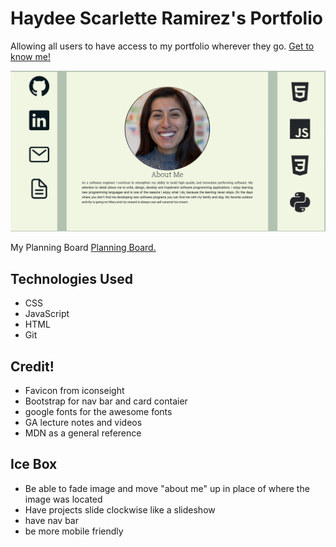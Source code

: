 <h1>Haydee Scarlette Ramirez's Portfolio</h1>
Allowing all users to have access to my portfolio wherever they go.
<a href="https://hsrportfolio.netlify.app/">Get to know me!</a>

<img src="./assets/me.png"></img>

<div></div>
My Planning Board
<a href="https://trello.com/b/qx4YJuYk/haydee-ramirez-portfolio">Planning Board.</a>
<div></div>
<h2>Technologies Used</h2>
<ul>
  <li>CSS</li>
  <li>JavaScript</li>
  <li>HTML</li>
  <li>Git</li>
</ul>
<div></div>
<h2>Credit!</h2>
<ul>
  <li>Favicon from iconseight</li>
  <li>Bootstrap for nav bar and card contaier</li>
  <li>google fonts for the awesome fonts</li>
  <li>GA lecture notes and videos</li>
  <li>MDN as a general reference</li>
</ul>
<div></div>
<h2>Ice Box</h2>
<ul>
  <li>Be able to fade image and move "about me" up in place of where the image was located</li>
  <li>Have projects slide clockwise like a slideshow</li>
  <li>have nav bar</li>
  <li>be more mobile friendly</li>
</ul>


